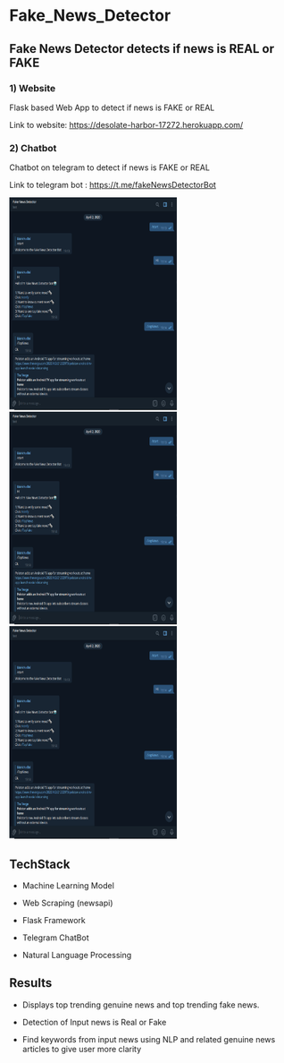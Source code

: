 # Fake_News_Detector #
## Fake News Detector detects if news is REAL or FAKE ##

### 1) Website ###

Flask based Web App to detect if news is FAKE
or REAL

Link to website: https://desolate-harbor-17272.herokuapp.com/


### 2) Chatbot ###

Chatbot on telegram to detect if news is FAKE
or REAL

Link to telegram bot : https://t.me/fakeNewsDetectorBot

<div class="row">
  <div class="column">
    <img src="https://github.com/mahithabsl/Fake_News_Detector/blob/master/images/bot1.PNG" alt="Snow" width="300" height="380">
  </div>
  <div class="column">
    <img src="https://github.com/mahithabsl/Fake_News_Detector/blob/master/images/bot1.PNG" alt="Snow" width="300" height="380">
  </div>
  <div class="column">
    <img src="https://github.com/mahithabsl/Fake_News_Detector/blob/master/images/bot1.PNG" alt="Snow" width="300" height="380">
  </div>
</div>

## TechStack ##

* Machine Learning Model

* Web Scraping (newsapi)

* Flask Framework

* Telegram ChatBot

* Natural Language Processing

## Results
* Displays top trending genuine news and top trending fake news.

* Detection of Input news is Real or Fake

* Find keywords from input news using NLP and related genuine news articles
to give user more clarity
